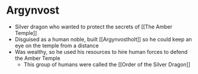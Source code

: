 # Argynvost
* Silver dragon who wanted to protect the secrets of [[The Amber Temple]]
* Disguised as a human noble, built [[Argynvostholt]] so he could keep an eye on the temple from a distance
* Was wealthy, so he used his resources to hire human forces to defend the Amber Temple
  * This group of humans were called the [[Order of the Silver Dragon]]